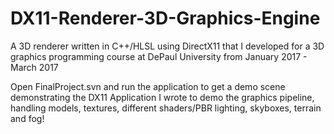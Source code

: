 # DX11-Renderer-3D-Graphics-Engine
A 3D renderer written in C++/HLSL using DirectX11 that I developed for a 3D graphics programming course at DePaul University from January 2017 - March 2017

Open FinalProject.svn and run the application to get a demo scene demonstrating the DX11 Application I wrote to demo the graphics pipeline, handling models, textures, different shaders/PBR lighting, skyboxes, terrain and fog!
